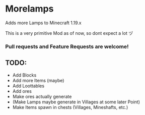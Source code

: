 # Morelamps
Adds more Lamps to Minecraft 1.19.x

This is a very primitive Mod as of now, so dont expect a lot ヅ

### Pull requests and Feature Requests are welcome!

## TODO: 
- Add Blocks
- Add more Items (maybe)
- Add Loottables
- Add ores
- Make ores actually generate
- (Make Lamps maybe generate in Villages at some later Point)
- Make Items spawn in chests (Villages, Mineshafts, etc.)

